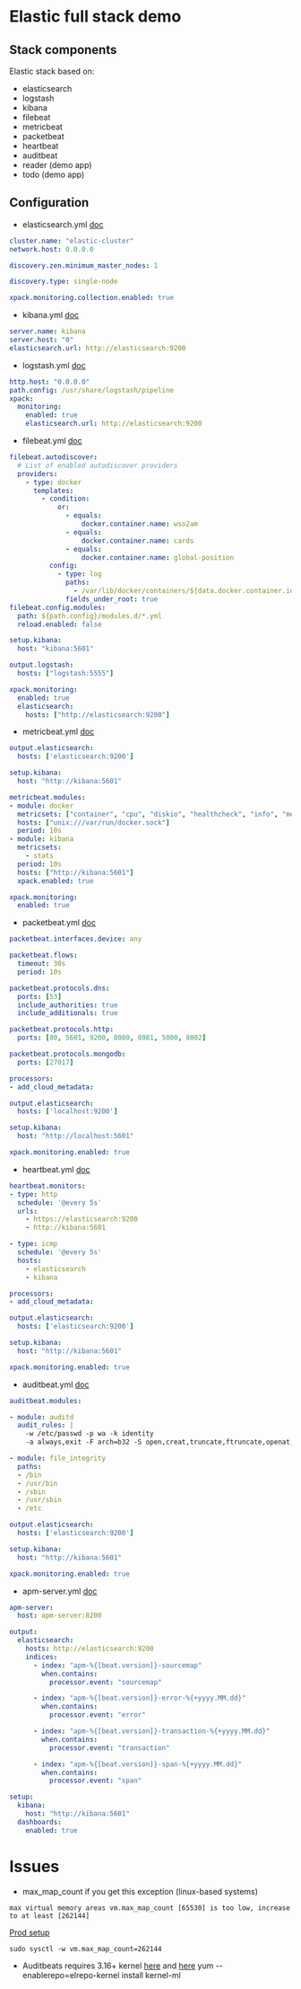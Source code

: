 # Elastic full stack demo

## Stack components

Elastic stack based on:
* elasticsearch
* logstash
* kibana
* filebeat
* metricbeat
* packetbeat
* heartbeat
* auditbeat
* reader (demo app)
* todo (demo app)

## Configuration
- elasticsearch.yml [doc](https://www.elastic.co/guide/en/elasticsearch/reference/current/index.html)

```yaml
cluster.name: "elastic-cluster"
network.host: 0.0.0.0

discovery.zen.minimum_master_nodes: 1

discovery.type: single-node

xpack.monitoring.collection.enabled: true
```

- kibana.yml [doc](https://www.elastic.co/guide/en/kibana/current/index.html)

```yaml
server.name: kibana
server.host: "0"
elasticsearch.url: http://elasticsearch:9200
```

- logstash.yml [doc](https://www.elastic.co/guide/en/logstash/current/index.html)
```yaml
http.host: "0.0.0.0"
path.config: /usr/share/logstash/pipeline
xpack:
  monitoring:
    enabled: true
    elasticsearch.url: http://elasticsearch:9200
```

- filebeat.yml [doc](https://www.elastic.co/guide/en/beats/filebeat/current/index.html)

```yaml
filebeat.autodiscover:
  # List of enabled autodiscover providers
  providers:
    - type: docker
      templates:
        - condition:
            or:
              - equals:
                  docker.container.name: wso2am
              - equals:
                  docker.container.name: cards
              - equals:
                  docker.container.name: global-position
          config:
            - type: log
              paths:
                - /var/lib/docker/containers/${data.docker.container.id}/*.log
              fields_under_root: true
filebeat.config.modules:
  path: ${path.config}/modules.d/*.yml
  reload.enabled: false

setup.kibana:
  host: "kibana:5601"

output.logstash:
  hosts: ["logstash:5555"]

xpack.monitoring:
  enabled: true
  elasticsearch:
    hosts: ["http://elasticsearch:9200"]
```
- metricbeat.yml [doc](https://www.elastic.co/guide/en/beats/metricbeat/current/index.html)
```yaml
output.elasticsearch:
  hosts: ['elasticsearch:9200']

setup.kibana:
  host: "http://kibana:5601"

metricbeat.modules:
- module: docker
  metricsets: ["container", "cpu", "diskio", "healthcheck", "info", "memory", "network"]
  hosts: ["unix:///var/run/docker.sock"]
  period: 10s
- module: kibana
  metricsets:
    - stats
  period: 10s
  hosts: ["http://kibana:5601"]
  xpack.enabled: true

xpack.monitoring:
  enabled: true
```

- packetbeat.yml [doc](https://www.elastic.co/guide/en/beats/packetbeat/current/index.html)

```yaml
packetbeat.interfaces.device: any

packetbeat.flows:
  timeout: 30s
  period: 10s

packetbeat.protocols.dns:
  ports: [53]
  include_authorities: true
  include_additionals: true

packetbeat.protocols.http:
  ports: [80, 5601, 9200, 8080, 8081, 5000, 8002]

packetbeat.protocols.mongodb:
  ports: [27017]

processors:
- add_cloud_metadata:

output.elasticsearch:
  hosts: ['localhost:9200']

setup.kibana:
  host: "http://localhost:5601"

xpack.monitoring.enabled: true
```

- heartbeat.yml [doc](https://www.elastic.co/guide/en/beats/heartbeat/current/index.html)
```yaml
heartbeat.monitors:
- type: http
  schedule: '@every 5s'
  urls:
    - https://elasticsearch:9200
    - http://kibana:5601

- type: icmp
  schedule: '@every 5s'
  hosts:
    - elasticsearch
    - kibana

processors:
- add_cloud_metadata:

output.elasticsearch:
  hosts: ['elasticsearch:9200']

setup.kibana:
  host: "http://kibana:5601"

xpack.monitoring.enabled: true
```

- auditbeat.yml [doc](https://www.elastic.co/guide/en/beats/auditbeat/current/index.html)
```yaml
auditbeat.modules:

- module: auditd
  audit_rules: |
    -w /etc/passwd -p wa -k identity
    -a always,exit -F arch=b32 -S open,creat,truncate,ftruncate,openat,open_by_handle_at -F exit=-EPERM -k access

- module: file_integrity
  paths:
  - /bin
  - /usr/bin
  - /sbin
  - /usr/sbin
  - /etc

output.elasticsearch:
  hosts: ['elasticsearch:9200']

setup.kibana:
  host: "http://kibana:5601"

xpack.monitoring.enabled: true
```

- apm-server.yml [doc](https://www.elastic.co/guide/en/apm/get-started/current/index.html)
```yaml
apm-server:
  host: apm-server:8200

output:
  elasticsearch:
    hosts: http://elasticsearch:9200
    indices:
      - index: "apm-%{[beat.version]}-sourcemap"
        when.contains:
          processor.event: "sourcemap"

      - index: "apm-%{[beat.version]}-error-%{+yyyy.MM.dd}"
        when.contains:
          processor.event: "error"

      - index: "apm-%{[beat.version]}-transaction-%{+yyyy.MM.dd}"
        when.contains:
          processor.event: "transaction"

      - index: "apm-%{[beat.version]}-span-%{+yyyy.MM.dd}"
        when.contains:
          processor.event: "span"

setup:
  kibana:
    host: "http://kibana:5601"
  dashboards:
    enabled: true
```

# Issues

- max_map_count
if you get this exception (linux-based systems)
```
max virtual memory areas vm.max_map_count [65530] is too low, increase to at least [262144]
```
[Prod setup](https://www.elastic.co/guide/en/elasticsearch/reference/current/docker.html#docker-cli-run-prod-mode)
```
sudo sysctl -w vm.max_map_count=262144
```
- Auditbeats requires 3.16+ kernel
[here](https://www.mysterydata.com/how-to-install-or-upgrade-to-kernel-4-16-in-centos-7-cwp7-and-vestacp/) and [here](https://wiki.centos.org/HowTos/Grub2)
 yum --enablerepo=elrepo-kernel install kernel-ml
